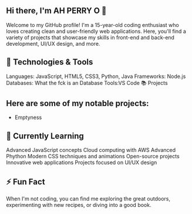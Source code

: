 ## Hi there, I'm AH PERRY O 👋

Welcome to my GitHub profile! I'm a 15-year-old coding enthusiast who loves creating clean and user-friendly web applications. Here, you'll find a variety of projects that showcase my skills in front-end and back-end development, UI/UX design, and more.

## 🔧 Technologies & Tools

Languages: JavaScript, HTML5, CSS3, Python, Java
Frameworks: Node.js
Databases: What the fck is an Database
Tools:VS Code
📚 Projects

## Here are some of my notable projects:
- Emptyness


## 🌱 Currently Learning

Advanced JavaScript concepts
Cloud computing with AWS
Advanced Phython
Modern CSS techniques and animations
Open-source projects
Innovative web applications
Projects focused on UI/UX design

## ⚡ Fun Fact

When I'm not coding, you can find me exploring the great outdoors, experimenting with new recipes, or diving into a good book.

<!---
AH-PERRY-O/AH-PERRY-O is a ✨ special ✨ repository because its `README.md` (this file) appears on your GitHub profile.
You can click the Preview link to take a look at your changes.
--->

